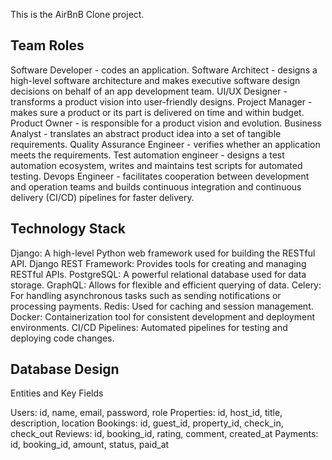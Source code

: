 This is the AirBnB Clone project.

## Team Roles

Software Developer - codes an application.
Software Architect - designs a high-level software architecture and makes executive software design decisions on behalf of an app development team.
UI/UX Designer - transforms a product vision into user-friendly designs.
Project Manager - makes sure a product or its part is delivered on time and within budget.
Product Owner - is responsible for a product vision and evolution.
Business Analyst - translates an abstract product idea into a set of tangible requirements.
Quality Assurance Engineer - verifies whether an application meets the requirements.
Test automation engineer - designs a test automation ecosystem, writes and maintains test scripts for automated testing.
Devops Engineer - facilitates cooperation between development and operation teams and builds continuous integration and continuous delivery (CI/CD) pipelines for faster delivery.

## Technology Stack

Django: A high-level Python web framework used for building the RESTful API.
Django REST Framework: Provides tools for creating and managing RESTful APIs.
PostgreSQL: A powerful relational database used for data storage.
GraphQL: Allows for flexible and efficient querying of data.
Celery: For handling asynchronous tasks such as sending notifications or processing payments.
Redis: Used for caching and session management.
Docker: Containerization tool for consistent development and deployment environments.
CI/CD Pipelines: Automated pipelines for testing and deploying code changes.

## Database Design

Entities and Key Fields

Users: id, name, email, password, role
Properties: id, host_id, title, description, location 
Bookings: id, guest_id, property_id, check_in, check_out 
Reviews: id, booking_id, rating, comment, created_at 
Payments: id, booking_id, amount, status, paid_at 
